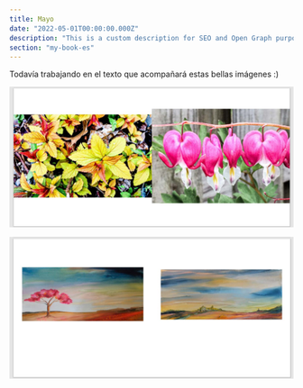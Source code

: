```yaml
---
title: Mayo
date: "2022-05-01T00:00:00.000Z"
description: "This is a custom description for SEO and Open Graph purposes, rather than the default generated excerpt. Simply add a description field to the frontmatter."
section: "my-book-es"
---
```


Todavía trabajando en el texto que acompañará estas bellas imágenes :)

![Cover](../images/may22-1.jpg)

![Cover](../images/may22-2.jpg)
